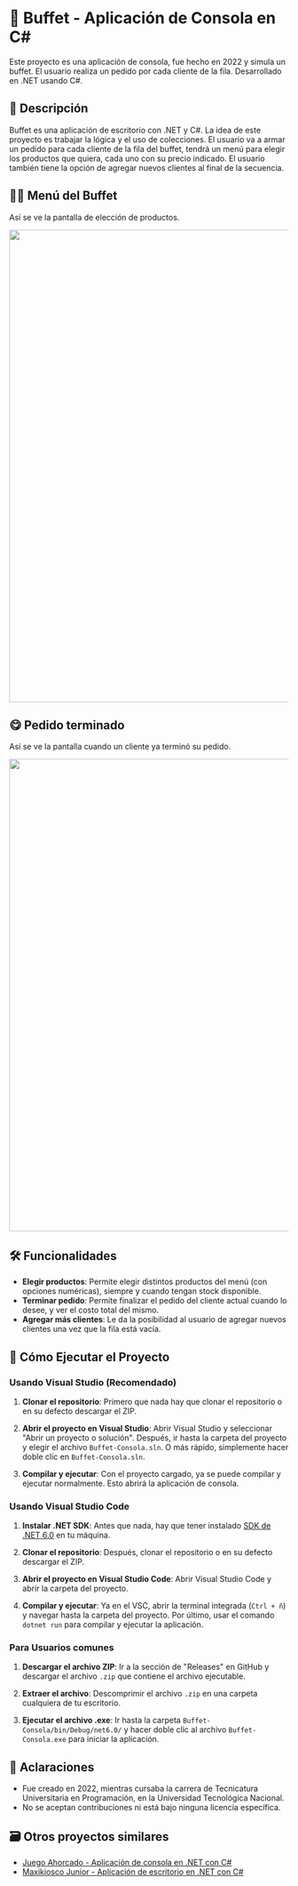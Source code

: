 # 🍕 Buffet - Aplicación de Consola en C#

Este proyecto es una aplicación de consola, fue hecho en 2022 y simula un buffet. El usuario realiza un pedido por cada cliente de la fila. Desarrollado en .NET usando C#.

## 📘 Descripción

Buffet es una aplicación de escritorio con .NET y C#. La idea de este proyecto es trabajar la lógica y el uso de colecciones. El usuario va a armar un pedido para cada cliente de la fila del buffet, tendrá un menú para elegir los productos que quiera, cada uno con su precio indicado. El usuario también tiene la opción de agregar nuevos clientes al final de la secuencia.

## 👨‍💻 Menú del Buffet

Así se ve la pantalla de elección de productos.

<img src="https://github.com/user-attachments/assets/a1738723-02e6-42a2-bb91-c74ac818350c" width="850"/>

## 😋 Pedido terminado

Así se ve la pantalla cuando un cliente ya terminó su pedido.

<img src="https://github.com/user-attachments/assets/ed96b4bd-b7ae-469c-bbd5-e717f5416ebe" width="850"/>

## 🛠️ Funcionalidades

- **Elegir productos**: Permite elegir distintos productos del menú (con opciones numéricas), siempre y cuando tengan stock disponible. 
- **Terminar pedido**: Permite finalizar el pedido del cliente actual cuando lo desee, y ver el costo total del mismo.
- **Agregar más clientes**: Le da la posibilidad al usuario de agregar nuevos clientes una vez que la fila está vacía.

## 🚀 Cómo Ejecutar el Proyecto

### Usando Visual Studio (Recomendado)

1. **Clonar el repositorio**: Primero que nada hay que clonar el repositorio o en su defecto descargar el ZIP.
   
2. **Abrir el proyecto en Visual Studio**: Abrir Visual Studio y seleccionar "Abrir un proyecto o solución". Después, ir hasta la carpeta del proyecto y elegir el archivo `Buffet-Consola.sln`. O más rápido, simplemente hacer doble clic en `Buffet-Consola.sln`.

3. **Compilar y ejecutar**: Con el proyecto cargado, ya se puede compilar y ejecutar normalmente. Esto abrirá la aplicación de consola.

### Usando Visual Studio Code

1. **Instalar .NET SDK**: Antes que nada, hay que tener instalado [SDK de .NET 6.0](https://dotnet.microsoft.com/download/dotnet/6.0) en tu máquina.

2. **Clonar el repositorio**: Después, clonar el repositorio o en su defecto descargar el ZIP.

3. **Abrir el proyecto en Visual Studio Code**: Abrir Visual Studio Code y abrir la carpeta del proyecto.

4. **Compilar y ejecutar**: Ya en el VSC, abrir la terminal integrada (`Ctrl + ñ`) y navegar hasta la carpeta del proyecto. Por último, usar el comando `dotnet run` para compilar y ejecutar la aplicación.

### Para Usuarios comunes

1. **Descargar el archivo ZIP**: Ir a la sección de "Releases" en GitHub y descargar el archivo `.zip` que contiene el archivo ejecutable.

2. **Extraer el archivo**: Descomprimir el archivo `.zip` en una carpeta cualquiera de tu escritorio.

3. **Ejecutar el archivo .exe**: Ir hasta la carpeta `Buffet-Consola/bin/Debug/net6.0/` y hacer doble clic al archivo `Buffet-Consola.exe` para iniciar la aplicación.

## 📌 Aclaraciones
- Fue creado en 2022, mientras cursaba la carrera de Tecnicatura Universitaria en Programación, en la Universidad Tecnológica Nacional.
- No se aceptan contribuciones ni está bajo ninguna licencia específica.

## 🗃️ Otros proyectos similares
- [Juego Ahorcado - Aplicación de consola en .NET con C#](https://github.com/miguecode/juego-ahorcado-consola)
- [Maxikiosco Junior - Aplicación de escritorio en .NET con C#](https://github.com/miguecode/kiosco-junior-desktop)
